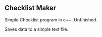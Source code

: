 ## Checklist Maker

Simple Checklist program in c++. Unfinished.

Saves data to a simple text file.
